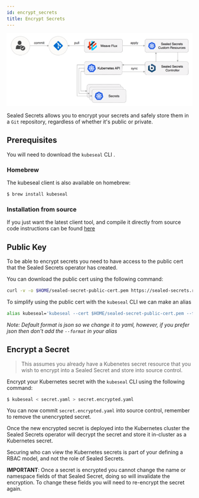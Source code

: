 ```yaml
---
id: encrypt_secrets
title: Encrypt Secrets
---
```


![Sealed Secrets](https://github.com/raspbernetes/raspbernetes.github.io/raw/master/img/flux-secrets.png 'Sealed Secrets')

Sealed Secrets allows you to encrypt your secrets and safely store them in a `Git` repository, regardless of whether it's public or private.

## Prerequisites

You will need to download the `kubeseal` CLI .

### Homebrew

The kubeseal client is also available on homebrew:

```bash
$ brew install kubeseal
```

### Installation from source

If you just want the latest client tool, and compile it directly from source code instructions can be found [here](https://github.com/bitnami-labs/sealed-secrets/blob/master/README.md#installation-from-source)

## Public Key

To be able to encrypt secrets you need to have access to the public cert that the Sealed Secrets operator has created.

You can download the public cert using the following command:

```bash
curl -v -o $HOME/sealed-secret-public-cert.pem https://sealed-secrets.raspbernetes.com/v1/cert.pem
```

To simplify using the public cert with the `kubeseal` CLI we can make an alias

```bash
alias kubeseal='kubeseal --cert $HOME/sealed-secret-public-cert.pem --format yaml'
```

 *Note: Default format is json so we change it to yaml, however, if you prefer json then don't add the `--format` in your alias*

## Encrypt a Secret

> This assumes you already have a Kubenetes secret resource that you wish to encrypt into a Sealed Secret and store into source control.

Encrypt your Kubernetes secret with the `kubeseal` CLI using the following command:

```bash
$ kubeseal < secret.yaml > secret.encrypted.yaml
```

You can now commit `secret.encrypted.yaml` into source control, remember to remove the unencrypted secret.

Once the new encrypted secret is deployed into the Kubernetes cluster the Sealed Secrets operator will decrypt the secret and store it in-cluster as a Kubernetes secret.

Securing who can view the Kubernetes secrets is part of your defining a RBAC model, and not the role of Sealed Secrets.

**IMPORTANT**: Once a secret is encrypted you cannot change the name or namespace fields of that Sealed Secret, doing so will invalidate the encryption. To change these fields you will need to re-encrypt the secret again.

